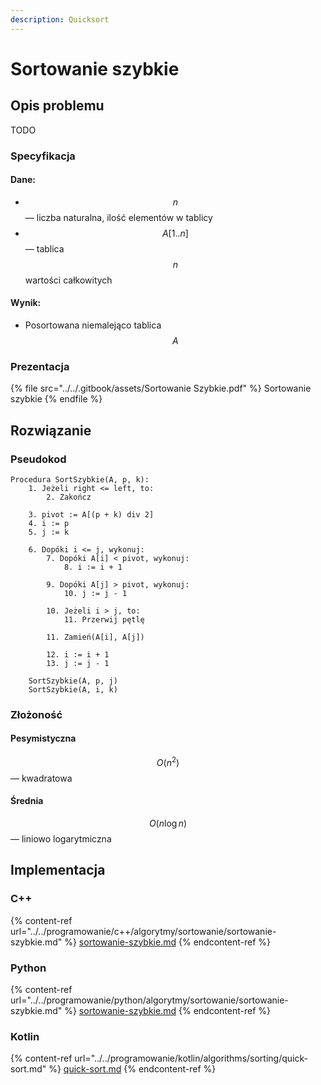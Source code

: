 ```yaml
---
description: Quicksort
---
```


# Sortowanie szybkie

## Opis problemu

TODO

### Specyfikacja

#### Dane:

* $$n$$ — liczba naturalna, ilość elementów w tablicy
* $$A[1..n]$$ — tablica $$n$$ wartości całkowitych

#### Wynik:

* Posortowana niemalejąco tablica $$A$$

### Prezentacja

{% file src="../../.gitbook/assets/Sortowanie Szybkie.pdf" %}
Sortowanie szybkie
{% endfile %}

## Rozwiązanie

### Pseudokod

```
Procedura SortSzybkie(A, p, k):
    1. Jeżeli right <= left, to:
        2. Zakończ

    3. pivot := A[(p + k) div 2]
    4. i := p
    5. j := k
    
    6. Dopóki i <= j, wykonuj:
        7. Dopóki A[i] < pivot, wykonuj:
            8. i := i + 1

        9. Dopóki A[j] > pivot, wykonuj:
            10. j := j - 1

        10. Jeżeli i > j, to:
            11. Przerwij pętlę

        11. Zamień(A[i], A[j])

        12. i := i + 1
        13. j := j - 1

    SortSzybkie(A, p, j)
    SortSzybkie(A, i, k)
```

### Złożoność

#### Pesymistyczna

$$O(n^2)$$ — kwadratowa

#### Średnia

$$O(n\log{n})$$ — liniowo logarytmiczna

## Implementacja

### C++

{% content-ref url="../../programowanie/c++/algorytmy/sortowanie/sortowanie-szybkie.md" %}
[sortowanie-szybkie.md](../../programowanie/c++/algorytmy/sortowanie/sortowanie-szybkie.md)
{% endcontent-ref %}

### Python

{% content-ref url="../../programowanie/python/algorytmy/sortowanie/sortowanie-szybkie.md" %}
[sortowanie-szybkie.md](../../programowanie/python/algorytmy/sortowanie/sortowanie-szybkie.md)
{% endcontent-ref %}

### Kotlin

{% content-ref url="../../programowanie/kotlin/algorithms/sorting/quick-sort.md" %}
[quick-sort.md](../../programowanie/kotlin/algorithms/sorting/quick-sort.md)
{% endcontent-ref %}